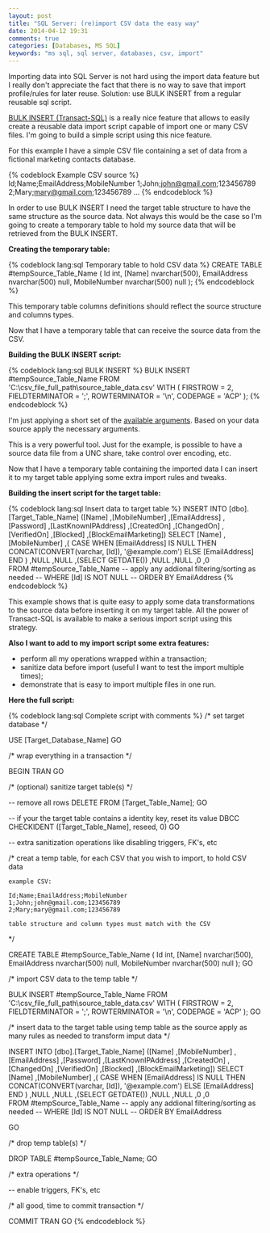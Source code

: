 ```yaml
---
layout: post
title: "SQL Server: (re)import CSV data the easy way"
date: 2014-04-12 19:31
comments: true
categories: [Databases, MS SQL]
keywords: "ms sql, sql server, databases, csv, import"
---
```

Importing data into SQL Server is not hard using the import data feature but I really don't appreciate the fact that there is no way to save that import profile/rules for later reuse. Solution: use BULK INSERT from a regular reusable sql script.

[BULK INSERT (Transact-SQL)](http://technet.microsoft.com/en-us/library/ms188365.aspx) is a really nice feature that allows to easily create a reusable data import script capable of import one or many CSV files. I'm going to build a simple script using this nice feature.
<!--more-->

For this example I have a simple CSV file containing a set of data from a fictional marketing contacts database.

{% codeblock Example CSV source %}
Id;Name;EmailAddress;MobileNumber
1;John;john@gmail.com;123456789
2;Mary;mary@gmail.com;123456789
...
{% endcodeblock  %}

In order to use BULK INSERT I need the target table structure to have the same structure as the source data. Not always this would be the case so I'm going to create a temporary table to hold my source data that will be retrieved from the BULK INSERT.

**Creating the temporary table:**

{% codeblock lang:sql Temporary table to hold CSV data %}
CREATE TABLE #tempSource_Table_Name (
    Id int,
    [Name] nvarchar(500),
    EmailAddress nvarchar(500) null,
    MobileNumber nvarchar(500) null
);
{% endcodeblock  %}

This temporary table columns definitions should reflect the source structure and columns types.

Now that I have a temporary table that can receive the source data from the CSV.

**Building the BULK INSERT script:**

{% codeblock lang:sql BULK INSERT %}
BULK INSERT #tempSource_Table_Name
FROM 'C:\csv_file_full_path\source_table_data.csv'
WITH
(
    FIRSTROW = 2,
    FIELDTERMINATOR = ';',
    ROWTERMINATOR = '\n',
    CODEPAGE = 'ACP'
);
{% endcodeblock  %}

I'm just applying a short set of the [available arguments](http://technet.microsoft.com/en-us/library/ms188365.aspx). Based on your data source apply the necessary arguments.

This is a very powerful tool. Just for the example, is possible to have a source data file from a UNC share, take control over encoding, etc.

Now that I have a temporary table containing the imported data I can insert it to my target table applying some extra import rules and tweaks.

**Building the insert script for the target table:**

{% codeblock lang:sql Insert data to target table  %}
INSERT INTO [dbo].[Target_Table_Name]
   ([Name]
   ,[MobileNumber]
   ,[EmailAddress]
   ,[Password]
   ,[LastKnownIPAddress]
   ,[CreatedOn]
   ,[ChangedOn]
   ,[VerifiedOn]
   ,[Blocked]
   ,[BlockEmailMarketing])
SELECT 
    [Name]
    ,[MobileNumber]
    ,(
        CASE
            WHEN [EmailAddress] IS NULL 
                THEN CONCAT(CONVERT(varchar, [Id]), '@example.com') 
            ELSE [EmailAddress] 
        END
    )
    ,NULL
    ,NULL
    ,(SELECT GETDATE())
    ,NULL
    ,NULL
    ,0
    ,0          
FROM #tempSource_Table_Name
-- apply any addional filtering/sorting as needed
-- WHERE [Id] IS NOT NULL
-- ORDER BY EmailAddress
{% endcodeblock  %}

This example shows that is quite easy to apply some data transformations to the source data before inserting it on my target table. All the power of Transact-SQL is available to make a serious import script using this strategy.

**Also I want to add to my import script some extra features:**

- perform all my operations wrapped within a transaction;
- sanitize data before import (useful I want to test the import multiple times);
- demonstrate that is easy to import multiple files in one run.

**Here the full script:**

{% codeblock lang:sql Complete script with comments  %}
/* 
    set target database
*/

USE [Target_Database_Name]
GO

/* 
    wrap everything in a transaction 
*/

BEGIN TRAN
GO

/* 
    (optional) sanitize target table(s)
*/

-- remove all rows
DELETE FROM [Target_Table_Name];
GO

-- if your the target table contains a identity key, reset its value
DBCC CHECKIDENT ([Target_Table_Name], reseed, 0)
GO

-- extra sanitization operations like disabling triggers, FK's, etc

/*
    creat a temp table, for each CSV that you wish to import, to hold CSV data

    example CSV:

    Id;Name;EmailAddress;MobileNumber
    1;John;john@gmail.com;123456789
    2;Mary;mary@gmail.com;123456789

    table structure and column types must match with the CSV
*/

CREATE TABLE #tempSource_Table_Name (
    Id int,
    [Name] nvarchar(500),
    EmailAddress nvarchar(500) null,
    MobileNumber nvarchar(500) null
);
GO

/*
    import CSV data to the temp table
*/

BULK INSERT #tempSource_Table_Name
FROM 'C:\csv_file_full_path\source_table_data.csv'
WITH
(
    FIRSTROW = 2,
    FIELDTERMINATOR = ';',
    ROWTERMINATOR = '\n',
    CODEPAGE = 'ACP'
);
GO

/*
    insert data to the target table using temp table as the source
    apply as many rules as needed to transform imput data
*/

INSERT INTO [dbo].[Target_Table_Name]
   ([Name]
   ,[MobileNumber]
   ,[EmailAddress]
   ,[Password]
   ,[LastKnownIPAddress]
   ,[CreatedOn]
   ,[ChangedOn]
   ,[VerifiedOn]
   ,[Blocked]
   ,[BlockEmailMarketing])
SELECT 
    [Name]
    ,[MobileNumber]
    ,(
        CASE
            WHEN [EmailAddress] IS NULL 
                THEN CONCAT(CONVERT(varchar, [Id]), '@example.com') 
            ELSE [EmailAddress] 
        END
    )
    ,NULL
    ,NULL
    ,(SELECT GETDATE())
    ,NULL
    ,NULL
    ,0
    ,0          
FROM #tempSource_Table_Name
-- apply any addional filtering/sorting as needed
-- WHERE [Id] IS NOT NULL
-- ORDER BY EmailAddress

GO

/*
    drop temp table(s)
*/

DROP TABLE #tempSource_Table_Name;
GO

/* 
    extra operations
*/

-- enable triggers, FK's, etc

/*
    all good, time to commit transaction
*/

COMMIT TRAN
GO
{% endcodeblock  %}
